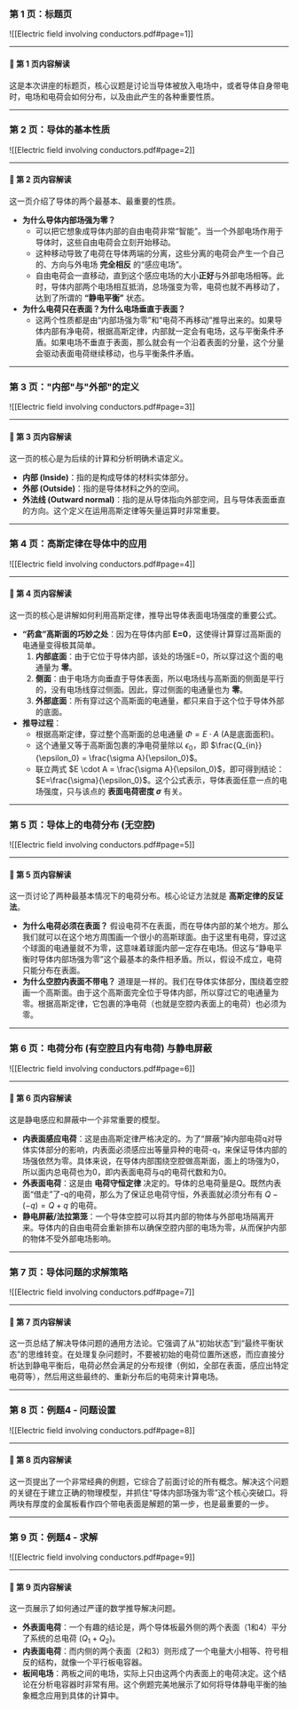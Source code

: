 ### **第 1 页：标题页**

![[Electric field involving conductors.pdf#page=1]]

---
#### 📝 第 1 页内容解读
这是本次讲座的标题页，核心议题是讨论当导体被放入电场中，或者导体自身带电时，电场和电荷会如何分布，以及由此产生的各种重要性质。

---
### **第 2 页：导体的基本性质**

![[Electric field involving conductors.pdf#page=2]]

---
#### 📝 第 2 页内容解读
这一页介绍了导体的两个最基本、最重要的性质。
* **为什么导体内部场强为零？**
    * 可以把它想象成导体内部的自由电荷非常“智能”。当一个外部电场作用于导体时，这些自由电荷会立刻开始移动。
    * 这种移动导致了电荷在导体两端的分离，这些分离的电荷会产生一个自己的、方向与外电场 **完全相反** 的“感应电场”。
    * 自由电荷会一直移动，直到这个感应电场的大小**正好**与外部电场相等。此时，导体内部两个电场相互抵消，总场强变为零，电荷也就不再移动了，达到了所谓的 **“静电平衡”** 状态。
* **为什么电荷只在表面？为什么电场垂直于表面？**
    * 这两个性质都是由“内部场强为零”和“电荷不再移动”推导出来的。如果导体内部有净电荷，根据高斯定律，内部就一定会有电场，这与平衡条件矛盾。如果电场不垂直于表面，那么就会有一个沿着表面的分量，这个分量会驱动表面电荷继续移动，也与平衡条件矛盾。

---
### **第 3 页："内部"与"外部"的定义**

![[Electric field involving conductors.pdf#page=3]]

---
#### 📝 第 3 页内容解读
这一页的核心是为后续的计算和分析明确术语定义。
* **内部 (Inside)**：指的是构成导体的材料实体部分。
* **外部 (Outside)**：指的是导体材料之外的空间。
* **外法线 (Outward normal)**：指的是从导体指向外部空间，且与导体表面垂直的方向。这个定义在运用高斯定律等矢量运算时非常重要。

---
### **第 4 页：高斯定律在导体中的应用**

![[Electric field involving conductors.pdf#page=4]]

---
#### 📝 第 4 页内容解读
这一页的核心是讲解如何利用高斯定律，推导出导体表面电场强度的重要公式。
* **“药盒”高斯面的巧妙之处**：因为在导体内部 **E=0**，这使得计算穿过高斯面的电通量变得极其简单。
    1.  **内部底面**：由于它位于导体内部，该处的场强E=0，所以穿过这个面的电通量为 **零**。
    2.  **侧面**：由于电场方向垂直于导体表面，所以电场线与高斯面的侧面是平行的，没有电场线穿过侧面。因此，穿过侧面的电通量也为 **零**。
    3.  **外部底面**：所有穿过这个高斯面的电通量，都只来自于这个位于导体外部的底面。
* **推导过程**：
    * 根据高斯定律，穿过整个高斯面的总电通量 $\Phi = E \cdot A$ (A是底面面积)。
    * 这个通量又等于高斯面包裹的净电荷量除以 $\epsilon_0$，即 $\frac{Q_{in}}{\epsilon_0} = \frac{\sigma A}{\epsilon_0}$。
    * 联立两式 $E \cdot A = \frac{\sigma A}{\epsilon_0}$，即可得到结论：$E=\frac{\sigma}{\epsilon_0}$。这个公式表示，导体表面任意一点的电场强度，只与该点的 **表面电荷密度 $\sigma$** 有关。

---
### **第 5 页：导体上的电荷分布 (无空腔)**

![[Electric field involving conductors.pdf#page=5]]

---
#### 📝 第 5 页内容解读
这一页讨论了两种最基本情况下的电荷分布。核心论证方法就是 **高斯定律的反证法**。
* **为什么电荷必须在表面？** 假设电荷不在表面，而在导体内部的某个地方。那么我们就可以在这个地方周围画一个很小的高斯球面。由于这里有电荷，穿过这个球面的电通量就不为零，这意味着球面内部一定存在电场。但这与“静电平衡时导体内部场强为零”这个最基本的条件相矛盾。所以，假设不成立，电荷只能分布在表面。
* **为什么空腔内表面不带电？** 道理是一样的。我们在导体实体部分，围绕着空腔画一个高斯面。由于这个高斯面完全位于导体内部，所以穿过它的电通量为零。根据高斯定律，它包裹的净电荷（也就是空腔内表面上的电荷）也必须为零。

---
### **第 6 页：电荷分布 (有空腔且内有电荷) 与静电屏蔽**

![[Electric field involving conductors.pdf#page=6]]

---
#### 📝 第 6 页内容解读
这是静电感应和屏蔽中一个非常重要的模型。
* **内表面感应电荷**：这是由高斯定律严格决定的。为了“屏蔽”掉内部电荷q对导体实体部分的影响，内表面必须感应出等量异种的电荷-q，来保证导体内部的场强依然为零。具体来说，在导体内部围绕空腔做高斯面，面上的场强为0，所以面内总电荷也为0，即内表面电荷与q的电荷代数和为0。
* **外表面电荷**：这是由 **电荷守恒定律** 决定的。导体的总电荷量是Q。既然内表面“借走”了-q的电荷，那么为了保证总电荷守恒，外表面就必须分布有 $Q - (-q) = Q+q$ 的电荷。
* **静电屏蔽/法拉第笼**：一个导体空腔可以将其内部的物体与外部电场隔离开来。导体内的自由电荷会重新排布以确保空腔内部的电场为零，从而保护内部的物体不受外部电场影响。

---
### **第 7 页：导体问题的求解策略**

![[Electric field involving conductors.pdf#page=7]]

---
#### 📝 第 7 页内容解读
这一页总结了解决导体问题的通用方法论。它强调了从“初始状态”到“最终平衡状态”的思维转变。在处理复杂问题时，不要被初始的电荷位置所迷惑，而应直接分析达到静电平衡后，电荷必然会满足的分布规律（例如，全部在表面，感应出特定电荷等），然后用这些最终的、重新分布后的电荷来计算电场。

---
### **第 8 页：例题4 - 问题设置**

![[Electric field involving conductors.pdf#page=8]]

---
#### 📝 第 8 页内容解读
这一页提出了一个非常经典的例题，它综合了前面讨论的所有概念。解决这个问题的关键在于建立正确的物理模型，并抓住“导体内部场强为零”这个核心突破口。将两块有厚度的金属板看作四个带电表面是解题的第一步，也是最重要的一步。

---
### **第 9 页：例题4 - 求解**

![[Electric field involving conductors.pdf#page=9]]

---
#### 📝 第 9 页内容解读
这一页展示了如何通过严谨的数学推导解决问题。
* **外表面电荷**：一个有趣的结论是，两个导体板最外侧的两个表面（1和4）平分了系统的总电荷 $(Q_1+Q_2)$。
* **内表面电荷**：而内侧的两个表面（2和3）则形成了一个电量大小相等、符号相反的结构，就像一个平行板电容器。
* **板间电场**：两板之间的电场，实际上只由这两个内表面上的电荷决定。这个结论在分析电容器时非常有用。这个例题完美地展示了如何将导体静电平衡的抽象概念应用到具体的计算中。